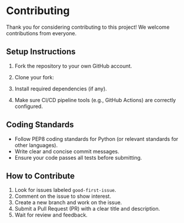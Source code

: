 # Contributing

Thank you for considering contributing to this project! We welcome contributions from everyone.

## Setup Instructions

1. Fork the repository to your own GitHub account.
2. Clone your fork:

3. Install required dependencies (if any).
4. Make sure CI/CD pipeline tools (e.g., GitHub Actions) are correctly configured.

## Coding Standards

- Follow PEP8 coding standards for Python (or relevant standards for other languages).
- Write clear and concise commit messages.
- Ensure your code passes all tests before submitting.

## How to Contribute

1. Look for issues labeled `good-first-issue`.
2. Comment on the issue to show interest.
3. Create a new branch and work on the issue.
4. Submit a Pull Request (PR) with a clear title and description.
5. Wait for review and feedback.
